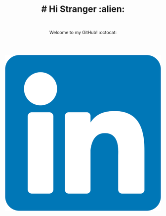 <h1 color="black" align="center"> # Hi Stranger :alien: </h1>
<br/>
<p align="center" color="grey">Welcome to my GitHub! :octocat:</p>
<br/><br/><br/>
<a href="https://www.linkedin.com/in/amanda-h-660bab130/"><img src="icons/linkedin.svg"><img/></a>
